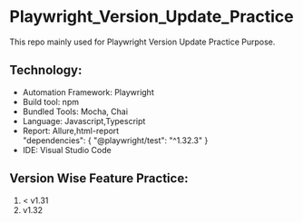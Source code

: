 # Playwright_Version_Update_Practice
This repo mainly used for Playwright Version Update Practice Purpose.


## Technology: <br>
* Automation Framework: Playwright <br>
* Build tool: npm <br>
* Bundled Tools: Mocha, Chai
* Language: Javascript,Typescript <br>
* Report: Allure,html-report <br>
  "dependencies": {
"@playwright/test": "^1.32.3"
  } <br>
* IDE: Visual Studio Code <br>

## Version Wise Feature Practice:<br>
1. < v1.31<br>
1. v1.32<br>
